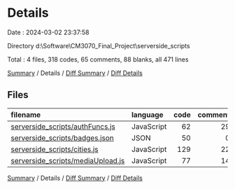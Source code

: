 # Details

Date : 2024-03-02 23:37:58

Directory d:\\Software\\CM3070_Final_Project\\serverside_scripts

Total : 4 files,  318 codes, 65 comments, 88 blanks, all 471 lines

[Summary](results.md) / Details / [Diff Summary](diff.md) / [Diff Details](diff-details.md)

## Files
| filename | language | code | comment | blank | total |
| :--- | :--- | ---: | ---: | ---: | ---: |
| [serverside_scripts/authFuncs.js](/serverside_scripts/authFuncs.js) | JavaScript | 62 | 29 | 22 | 113 |
| [serverside_scripts/badges.json](/serverside_scripts/badges.json) | JSON | 50 | 0 | 0 | 50 |
| [serverside_scripts/cities.js](/serverside_scripts/cities.js) | JavaScript | 129 | 22 | 41 | 192 |
| [serverside_scripts/mediaUpload.js](/serverside_scripts/mediaUpload.js) | JavaScript | 77 | 14 | 25 | 116 |

[Summary](results.md) / Details / [Diff Summary](diff.md) / [Diff Details](diff-details.md)